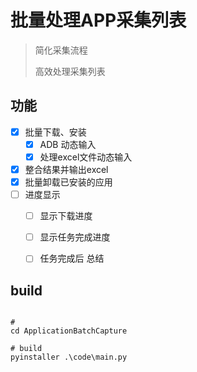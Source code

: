 



# 批量处理APP采集列表

> 简化采集流程
>
> 高效处理采集列表


## 功能

- [X] 批量下载、安装
  - [X] ADB 动态输入
  - [X] 处理excel文件动态输入
- [X] 整合结果并输出excel
- [X] 批量卸载已安装的应用
- [ ] 进度显示
  - [ ] 显示下载进度
  - [ ] 显示任务完成进度
  - [ ] 任务完成后 总结


## build

```shell

# 
cd ApplicationBatchCapture

# build
pyinstaller .\code\main.py

```


